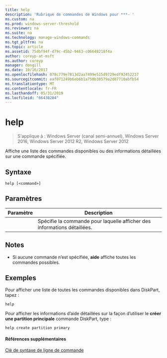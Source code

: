 ```yaml
---
title: help
description: 'Rubrique de commandes de Windows pour ***- '
ms.custom: na
ms.prod: windows-server-threshold
ms.reviewer: na
ms.suite: na
ms.technology: manage-windows-commands
ms.tgt_pltfrm: na
ms.topic: article
ms.assetid: 75dbf94f-d79c-45b2-9463-c06648218f4a
author: coreyp-at-msft
ms.author: coreyp
manager: dongill
ms.date: 10/16/2017
ms.openlocfilehash: 078c779e7813d2aa7499e515d9729edf92452237
ms.sourcegitcommit: eaf071249b6eb6b1a758b38579a2d87710abfb54
ms.translationtype: MT
ms.contentlocale: fr-FR
ms.lasthandoff: 05/31/2019
ms.locfileid: "66438204"
---
```

# <a name="help"></a>help

>S'applique à : Windows Server (canal semi-annuel), Windows Server 2016, Windows Server 2012 R2, Windows Server 2012

Affiche une liste des commandes disponibles ou des informations détaillées sur une commande spécifiée.  
  
  
  
## <a name="syntax"></a>Syntaxe  
  
```  
help [<command>]  
```  
  
## <a name="parameters"></a>Paramètres  
  
| Paramètre |                              Description                              |
|-----------|-----------------------------------------------------------------------|
| <command> | Spécifie la commande pour laquelle afficher des informations détaillées. |
  
## <a name="remarks"></a>Notes  
  
-   Si aucune commande n’est spécifiée, **aide** affiche toutes les commandes possibles.  
  
## <a name="BKMK_examples"></a>Exemples  
Pour afficher une liste de toutes les commandes disponibles dans DiskPart, tapez :  
  
```  
help  
```  
  
Pour afficher les informations d’aide détaillées sur la façon d’utiliser le **créer une partition principale** commande DiskPart, type :  
  
```  
help create partition primary  
```  
  
#### <a name="additional-references"></a>Références supplémentaires  
[Clé de syntaxe de ligne de commande](command-line-syntax-key.md)  
  

  

